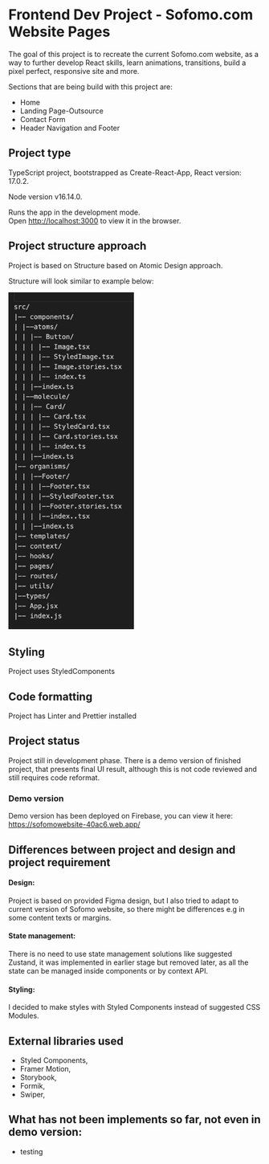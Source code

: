 # Frontend Dev Project - Sofomo.com Website Pages

The goal of this project is to recreate the current Sofomo.com website, as a way to further develop React skills, learn animations, transitions, build a pixel perfect, responsive site and more.

Sections that are being build with this project are:

- Home
- Landing Page-Outsource
- Contact Form
- Header Navigation and Footer

## Project type

TypeScript project, bootstrapped as Create-React-App, React version: 17.0.2.

Node version v16.14.0.

Runs the app in the development mode.\
Open [http://localhost:3000](http://localhost:3000) to view it in the browser.

## Project structure approach

Project is based on Structure based on Atomic Design approach.

Structure will look similar to example below:

<img src="./src/assets/images/StructureSchema.png" width="250" height="auto">

## Styling

Project uses StyledComponents

## Code formatting

Project has Linter and Prettier installed

## Project status

Project still in development phase.
There is a demo version of finished project, that presents final UI result, although this is not code reviewed and still requires code reformat.

### Demo version

Demo version has been deployed on Firebase, you can view it here: https://sofomowebsite-40ac6.web.app/

## Differences between project and design and project requirement

#### Design:

Project is based on provided Figma design, but I also tried to adapt to current version of Sofomo website, so there might be differences e.g in some content texts or margins.

#### State management:

There is no need to use state management solutions like suggested Zustand, it was implemented in earlier stage but removed later, as all the state can be managed inside components or by context API.

#### Styling:

I decided to make styles with Styled Components instead of suggested CSS Modules.

## External libraries used

- Styled Components,
- Framer Motion,
- Storybook,
- Formik,
- Swiper,

## What has not been implements so far, not even in demo version:

- testing
